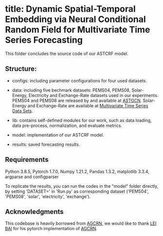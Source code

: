 # title: Dynamic Spatial-Temporal Embedding via Neural Conditional Random Field for Multivariate Time Series Forecasting 

This folder concludes the source code of our ASTCRF model. 

## Structure:
* configs: including parameter configurations for four used datasets.
  
* data: including five bechmark datasets: PEMS04, PEMS08, Solar-Energy, Electricity and Exchange-Rate datasets used in our experiments. PEMS04 and PEMS08 are released by and available at  [ASTGCN](https://github.com/Davidham3/ASTGCN/tree/master/data). Solar-Energy and Exchange-Rate are available at [Multivariate Time Series Data Sets](https://github.com/laiguokun/multivariate-time-series-data).

* lib: contains self-defined modules for our work, such as data loading, data pre-process, normalization, and evaluate metrics.

* model: implementation of our ASTCRF model.

* results: saved forecasting results.


## Requirements

Python 3.8.5, Pytorch 1.7.0, Numpy 1.21.2, Pandas 1.3.2, matplotlib 3.3.4, argparse and configparser

To replicate the results, you can run the codes in the "model" folder directly, by setting 'DATASET=' in 'Run.py' as corresponding dataset ('PEMS04', 'PEMS08', 'solar', 'electricity', 'exchange').

## Acknowledgments
This codebase is heavily borrowed from [AGCRN](https://github.com/LeiBAI/AGCRN), we would like to thank [LEI BAI](http://leibai.site/) for his pytorch implementation of [AGCRN](https://arxiv.org/pdf/2007.02842.pdf).




